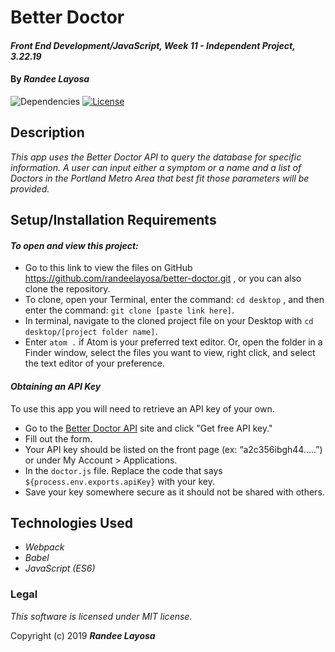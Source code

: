 # Better Doctor

#### _Front End Development/JavaScript, Week 11 - Independent Project, 3.22.19_

#### By _**Randee Layosa**_

![Dependencies](https://img.shields.io/badge/dependencies-up%20to%20date-brightgreen.svg)
[![License](https://img.shields.io/badge/license-MIT-blue.svg)](https://opensource.org/licenses/MIT)

## Description

_This app uses the Better Doctor API to query the database for specific information. A user can input either a symptom or a name and a list of Doctors in the Portland Metro Area that best fit those parameters will be provided._

## Setup/Installation Requirements

#### _To open and view this project:_
* Go to this link to view the files on GitHub https://github.com/randeelayosa/better-doctor.git , or you can also clone the repository.
* To clone, open your Terminal, enter the command: `cd desktop` , and then enter the command: `git clone [paste link here]`.
* In terminal, navigate to the cloned project file on your Desktop with `cd desktop/[project folder name]`.
* Enter `atom .` if Atom is your preferred text editor. Or, open the folder in a Finder window, select the files you want to view, right click, and select the text editor of your preference.

#### _Obtaining an API Key_
To use this app you will need to retrieve an API key of your own.
* Go to the <a href="https://developer.betterdoctor.com/">Better Doctor API</a> site and click "Get free API key."
* Fill out the form.
* Your API key should be listed on the front page (ex: “a2c356ibgh44…..”) or under My Account > Applications.
* In the `doctor.js` file. Replace the code that says `${process.env.exports.apiKey}` with your key.
* Save your key somewhere secure as it should not be shared with others.

## Technologies Used

* _Webpack_
* _Babel_
* _JavaScript (ES6)_

### Legal

*This software is licensed under MIT license.*

Copyright (c) 2019 **_Randee Layosa_**
